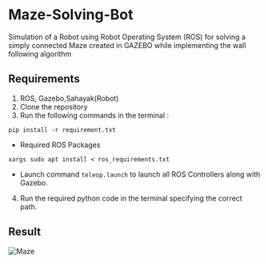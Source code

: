 # Maze-Solving-Bot
Simulation of a Robot using Robot Operating System (ROS) for solving a simply connected Maze created in GAZEBO while implementing the wall following algorithm

 ## Requirements
1. ROS, Gazebo,Sahayak(Robot)
2. Clone the repository 
3. Run the following commands in the terminal :

``` shell
pip install -r requirement.txt
```
- Required ROS Packages
``` shell
xargs sudo apt install < ros_requirements.txt
```
- Launch command
 `teleop.launch` to launch all ROS Controllers along with Gazebo.

4. Run the required python code in the terminal specifying the correct path.

## Result

![Maze](https://user-images.githubusercontent.com/92040573/137008283-002aea1f-c8b8-44fa-a882-d41d45b32c58.gif)
